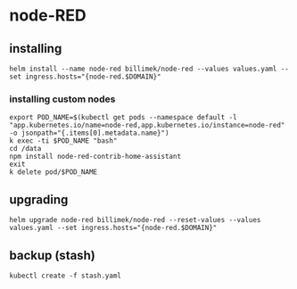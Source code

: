 # node-RED

## installing

```shell
helm install --name node-red billimek/node-red --values values.yaml --set ingress.hosts="{node-red.$DOMAIN}"
```

### installing custom nodes

```shell
export POD_NAME=$(kubectl get pods --namespace default -l "app.kubernetes.io/name=node-red,app.kubernetes.io/instance=node-red" -o jsonpath="{.items[0].metadata.name}")
k exec -ti $POD_NAME "bash"
cd /data
npm install node-red-contrib-home-assistant
exit
k delete pod/$POD_NAME
```

## upgrading

```shell
helm upgrade node-red billimek/node-red --reset-values --values values.yaml --set ingress.hosts="{node-red.$DOMAIN}"
```

## backup (stash)

```shell
kubectl create -f stash.yaml
```
